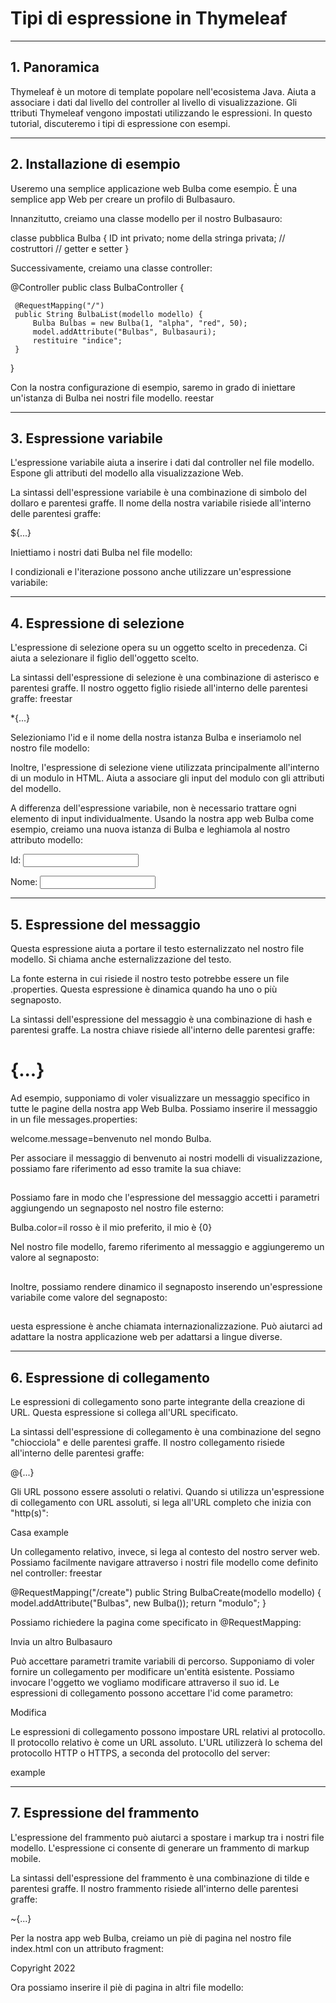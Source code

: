 # Tipi di espressione in Thymeleaf

---

## 1. Panoramica

Thymeleaf è un motore di template popolare nell'ecosistema Java. Aiuta a associare i dati dal livello del controller al livello di visualizzazione. Gli ttributi Thymeleaf vengono impostati utilizzando le espressioni. In questo tutorial, discuteremo i tipi di espressione con esempi.

---

## 2. Installazione di esempio

Useremo una semplice applicazione web Bulba come esempio. È una semplice app Web per creare un profilo di Bulbasauro.

Innanzitutto, creiamo una classe modello per il nostro Bulbasauro:

classe pubblica Bulba {
     ID int privato;
     nome della stringa privata;
     // costruttori
     // getter e setter
}

Successivamente, creiamo una classe controller:

@Controller
public class BulbaController {

     @RequestMapping("/")
     public String BulbaList(modello modello) {
         Bulba Bulbas = new Bulba(1, "alpha", "red", 50);
         model.addAttribute("Bulbas", Bulbasauri);
         restituire "indice";
     }
}

Con la nostra configurazione di esempio, saremo in grado di iniettare un'istanza di Bulba nei nostri file modello.
reestar

---

## 3. Espressione variabile

L'espressione variabile aiuta a inserire i dati dal controller nel file modello. Espone gli attributi del modello alla visualizzazione Web.

La sintassi dell'espressione variabile è una combinazione di simbolo del dollaro e parentesi graffe. Il nome della nostra variabile risiede all'interno delle parentesi graffe:

${...}

Iniettiamo i nostri dati Bulba nel file modello:

<span th:text="${Bulbas.id}"></span>
<span th:text="${Bulbas.name}"></span>

I condizionali e l'iterazione possono anche utilizzare un'espressione variabile:

<!-- per iterare -->
<div th:each="Bulbas : ${Bulbas}">

<!-- nei condizionali -->
<div th:if="${Bulbas.id == 2}">

---

## 4. Espressione di selezione
L'espressione di selezione opera su un oggetto scelto in precedenza. Ci aiuta a selezionare il figlio dell'oggetto scelto.

La sintassi dell'espressione di selezione è una combinazione di asterisco e parentesi graffe. Il nostro oggetto figlio risiede all'interno delle parentesi graffe:
freestar

*{...}

Selezioniamo l'id e il nome della nostra istanza Bulba e inseriamolo nel nostro file modello:

<div th:object="${Bulbas}">
     <p th:text="*{id}">
     <p th:text="*{name}">
</div>

Inoltre, l'espressione di selezione viene utilizzata principalmente all'interno di un modulo in HTML. Aiuta a associare gli input del modulo con gli attributi del modello.

A differenza dell'espressione variabile, non è necessario trattare ogni elemento di input individualmente. Usando la nostra app web Bulba come esempio, creiamo una nuova istanza di Bulba e leghiamola al nostro attributo modello:

<form action="#" th:action="@{/Bulba}" th:object="${Bulbas}" method="post">
     <p>Id: <input type="text" th:field="*{id}" /></p>
     <p>Nome: <input type="text" th:field="*{name}" /></p>
</form>

---

## 5. Espressione del messaggio

Questa espressione aiuta a portare il testo esternalizzato nel nostro file modello. Si chiama anche esternalizzazione del testo.

La fonte esterna in cui risiede il nostro testo potrebbe essere un file .properties. Questa espressione è dinamica quando ha uno o più segnaposto.

La sintassi dell'espressione del messaggio è una combinazione di hash e parentesi graffe. La nostra chiave risiede all'interno delle parentesi graffe:

# {...}

Ad esempio, supponiamo di voler visualizzare un messaggio specifico in tutte le pagine della nostra app Web Bulba. Possiamo inserire il messaggio in un file messages.properties:

welcome.message=benvenuto nel mondo Bulba.

Per associare il messaggio di benvenuto ai nostri modelli di visualizzazione, possiamo fare riferimento ad esso tramite la sua chiave:

<h2 th:text="#{welcome.message}"></h2>

Possiamo fare in modo che l'espressione del messaggio accetti i parametri aggiungendo un segnaposto nel nostro file esterno:

Bulba.color=il rosso è il mio preferito, il mio è {0}

Nel nostro file modello, faremo riferimento al messaggio e aggiungeremo un valore al segnaposto:

<h2 th:text="#{Bulba.color('blue')}"></h2>

Inoltre, possiamo rendere dinamico il segnaposto inserendo un'espressione variabile come valore del segnaposto:

<h2 th:text="#{Bulba.color(${Bulba.color})}"></h2>

uesta espressione è anche chiamata internazionalizzazione. Può aiutarci ad adattare la nostra applicazione web per adattarsi a lingue diverse.

---

## 6. Espressione di collegamento
Le espressioni di collegamento sono parte integrante della creazione di URL. Questa espressione si collega all'URL specificato.

La sintassi dell'espressione di collegamento è una combinazione del segno "chiocciola" e delle parentesi graffe. Il nostro collegamento risiede all'interno delle parentesi graffe:

@{...}

Gli URL possono essere assoluti o relativi. Quando si utilizza un'espressione di collegamento con URL assoluti, si lega all'URL completo che inizia con "http(s)":

<a th:href="@{http://www.example.com}"> Casa example</a>

Un collegamento relativo, invece, si lega al contesto del nostro server web. Possiamo facilmente navigare attraverso i nostri file modello come definito nel controller:
freestar

@RequestMapping("/create")
public String BulbaCreate(modello modello) {
     model.addAttribute("Bulbas", new Bulba());
     return "modulo";
}

Possiamo richiedere la pagina come specificato in @RequestMapping:

<a th:href="@{/create}">Invia un altro Bulbasauro</a>

Può accettare parametri tramite variabili di percorso. Supponiamo di voler fornire un collegamento per modificare un'entità esistente. Possiamo invocare l'oggetto we vogliamo modificare attraverso il suo id. Le espressioni di collegamento possono accettare l'id come parametro:

<a th:href="/@{'/edit/' + ${Bulba.id}}">Modifica</a>

Le espressioni di collegamento possono impostare URL relativi al protocollo. Il protocollo relativo è come un URL assoluto. L'URL utilizzerà lo schema del protocollo HTTP o HTTPS, a seconda del protocollo del server:

<a th:href="@{//example.com}">example</a>

---

## 7. Espressione del frammento

L'espressione del frammento può aiutarci a spostare i markup tra i nostri file modello. L'espressione ci consente di generare un frammento di markup mobile.

La sintassi dell'espressione del frammento è una combinazione di tilde e parentesi graffe. Il nostro frammento risiede all'interno delle parentesi graffe:

~{...}

Per la nostra app web Bulba, creiamo un piè di pagina nel nostro file index.html con un attributo fragment:

<div th:fragment="footer">
     <p>Copyright 2022</p>
</div>

Ora possiamo inserire il piè di pagina in altri file modello:

<div th:replace="~{index :: footer}"></div>

